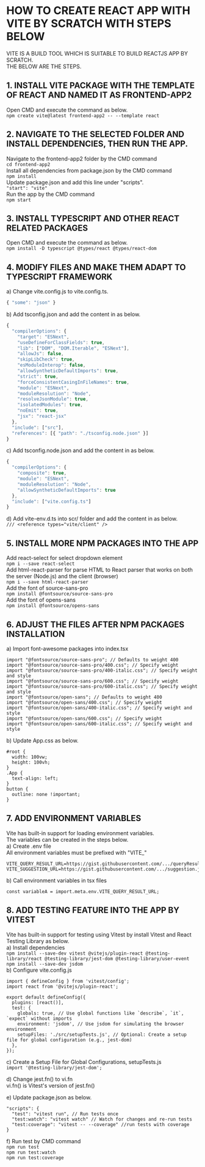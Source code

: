 # HOW TO CREATE REACT APP WITH VITE BY SCRATCH WITH STEPS BELOW

VITE IS A BUILD TOOL WHICH IS SUITABLE TO BUILD REACTJS APP BY SCRATCH.<br/>
THE BELOW ARE THE STEPS.

## 1. INSTALL VITE PACKAGE WITH THE TEMPLATE OF REACT AND NAMED IT AS FRONTEND-APP2

Open CMD and execute the command as below.<br/>
`npm create vite@latest frontend-app2 -- --template react`

## 2. NAVIGATE TO THE SELECTED FOLDER AND INSTALL DEPENDENCIES, THEN RUN THE APP.

Navigate to the frontend-app2 folder by the CMD command <br/>
`cd frontend-app2`<br/>
Install all dependencies from package.json by the CMD command<br/>
`npm install`<br/>
Update package.json and add this line under "scripts".  
`"start": "vite"`<br/>
Run the app by the CMD command<br/>
`npm start`

## 3. INSTALL TYPESCRIPT AND OTHER REACT RELATED PACKAGES

Open CMD and execute the command as below.<br/>
`npm install -D typescript @types/react @types/react-dom`

## 4. MODIFY FILES AND MAKE THEM ADAPT TO TYPESCRIPT FRAMEWORK

a) Change vite.config.js to vite.config.ts.<br/>

```javascript
{ "some": "json" }
```

b) Add tsconfig.json and add the content in as below.<br/>

```javascript
{
  "compilerOptions": {
    "target": "ESNext",
    "useDefineForClassFields": true,
    "lib": ["DOM", "DOM.Iterable", "ESNext"],
    "allowJs": false,
    "skipLibCheck": true,
    "esModuleInterop": false,
    "allowSyntheticDefaultImports": true,
    "strict": true,
    "forceConsistentCasingInFileNames": true,
    "module": "ESNext",
    "moduleResolution": "Node",
    "resolveJsonModule": true,
    "isolatedModules": true,
    "noEmit": true,
    "jsx": "react-jsx"
  },
  "include": ["src"],
  "references": [{ "path": "./tsconfig.node.json" }]
}
```

c) Add tsconfig.node.json and add the content in as below.

```javascript
{
  "compilerOptions": {
    "composite": true,
    "module": "ESNext",
    "moduleResolution": "Node",
    "allowSyntheticDefaultImports": true
  },
  "include": ["vite.config.ts"]
}
```

d) Add vite-env.d.ts into scr/ folder and add the content in as below.<br/>
`/// <reference types="vite/client" />`

## 5. INSTALL MORE NPM PACKAGES INTO THE APP

Add react-select for select dropdown element<br/>
`npm i --save react-select` <br/>
Add html-react-parser for parse HTML to React parser that works on both the server (Node.js) and the client (browser)<br/>
`npm i --save html-react-parser`<br/>
Add the font of source-sans-pro<br/>
`npm install @fontsource/source-sans-pro`<br/>
Add the font of opens-sans<br/>
`npm install @fontsource/opens-sans`

## 6. ADJUST THE FILES AFTER NPM PACKAGES INSTALLATION

a) Import font-awesome packages into index.tsx<br/>

```
import "@fontsource/source-sans-pro"; // Defaults to weight 400
import "@fontsource/source-sans-pro/400.css"; // Specify weight
import "@fontsource/source-sans-pro/400-italic.css"; // Specify weight and style
import "@fontsource/source-sans-pro/600.css"; // Specify weight
import "@fontsource/source-sans-pro/600-italic.css"; // Specify weight and style
import "@fontsource/open-sans"; // Defaults to weight 400
import "@fontsource/open-sans/400.css"; // Specify weight
import "@fontsource/open-sans/400-italic.css"; // Specify weight and style
import "@fontsource/open-sans/600.css"; // Specify weight
import "@fontsource/open-sans/600-italic.css"; // Specify weight and style
```

b) Update App.css as below.<br/>

```
#root {
  width: 100vw;
  height: 100vh;
}
.App {
  text-align: left;
}
button {
  outline: none !important;
}
```

## 7. ADD ENVIRONMENT VARIABLES

Vite has built-in support for loading environment variables.<br/>
The variables can be created in the steps below.<br/>
a) Create .env file<br/>
All environment variables must be prefixed with "VITE\_"<br/>

```
VITE_QUERY_RESULT_URL=https://gist.githubusercontent.com/.../queryResult.json
VITE_SUGGESTION_URL=https://gist.githubusercontent.com/.../suggestion.json
```

b) Call environment variables in tsx files <br/>

```
const variableA = import.meta.env.VITE_QUERY_RESULT_URL;
```

## 8. ADD TESTING FEATURE INTO THE APP BY VITEST

Vite has built-in support for testing using Vitest by install Vitest and React Testing Library as below.<br/>
a) Install dependencies<br/>
`npm install --save-dev vitest @vitejs/plugin-react @testing-library/react @testing-library/jest-dom @testing-library/user-event`<br/>
`npm install --save-dev jsdom`<br/>
b) Configure vite.config.js<br/>

```
import { defineConfig } from 'vitest/config';
import react from '@vitejs/plugin-react';

export default defineConfig({
  plugins: [react()],
  test: {
    globals: true, // Use global functions like `describe`, `it`, `expect` without imports
    environment: 'jsdom', // Use jsdom for simulating the browser environment
    setupFiles: './src/setupTests.js', // Optional: Create a setup file for global configuration (e.g., jest-dom)
  },
});
```

c) Create a Setup File for Global Configurations, setupTests.js<br/>
`import '@testing-library/jest-dom';`<br/>

d) Change jest.fn() to vi.fn<br/>
vi.fn() is Vitest's version of jest.fn()<br/>

e) Update package.json as below.<br/>

```
"scripts": {
  "test": "vitest run", // Run tests once
  "test:watch": "vitest watch" // Watch for changes and re-run tests
  "test:coverage": "vitest -- --coverage" //run tests with coverage
}
```

f) Run test by CMD command<br/>
`npm run test`<br/>
`npm run test:watch`<br/>
`npm run test:coverage`
